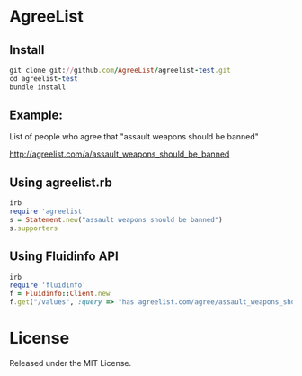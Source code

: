 AgreeList
==============

Install
-------
```ruby
git clone git://github.com/AgreeList/agreelist-test.git
cd agreelist-test
bundle install
```

Example:
--------
List of people who agree that "assault weapons should be banned"

http://agreelist.com/a/assault_weapons_should_be_banned

Using agreelist.rb
------------------
```ruby
irb
require 'agreelist'
s = Statement.new("assault weapons should be banned")
s.supporters
```

Using Fluidinfo API
-------------------
```ruby
irb
require 'fluidinfo'
f = Fluidinfo::Client.new
f.get("/values", :query => "has agreelist.com/agree/assault_weapons_should_be_banned", :tags => ["fluiddb/about", "en.wikipedia.org/url"])
```

License
=======
Released under the MIT License.
